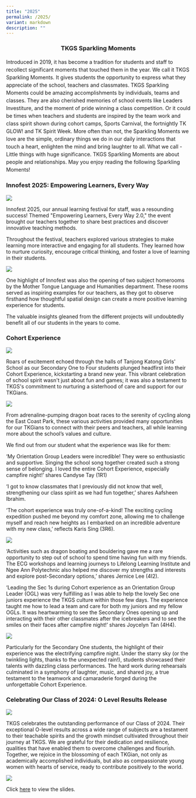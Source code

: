 ```yaml
---
title: "2025"
permalink: /2025/
variant: markdown
description: ""
---
```

<center>
  <h3><strong>TKGS Sparkling Moments</strong></h3>
</center>
  <p style="line-height: 1.5;">
    Introduced in 2019, it has become a tradition for students and staff to recollect significant moments 
    that touched them in the year. We call it TKGS Sparkling Moments. It gives students the opportunity 
    to express what they appreciate of the school, teachers and classmates. TKGS Sparkling Moments 
    could be amazing accomplishments by individuals, teams and classes. They are also cherished memories of school events like Leaders Investiture, and the moment of pride winning a class competition. 
    Or it could be times when teachers and students are inspired by the team work and class spirit 
    shown during cohort camps, Sports Carnival, the fortnightly TK GLOW! and TK Spirit Week. 
    More often than not, the Sparkling Moments we love are the simple, ordinary things we do in our 
    daily interactions that touch a heart, enlighten the mind and bring laughter to all. What we call - 
    Little things with huge significance. TKGS Sparkling Moments are about people and relationships. 
    May you enjoy reading the following Sparkling Moments!
  </p>
	
	
<h3><strong>Innofest 2025: Empowering Learners, Every Way</strong></h3>
<img src="/images/Sparkling_Moment/2025/Inno24_Hero.png">
<p>Innofest 2025, our annual learning festival for staff, was a resounding success! Themed "Empowering Learners, Every Way 2.0," the event brought our teachers together to share best practices and discover innovative teaching methods.</p>

<p>Throughout the festival, teachers explored various strategies to make learning more interactive and engaging for all students. They learned how to nurture curiosity, encourage critical thinking, and foster a love of learning in their students.</p>
<img src="/images/Sparkling_Moment/2025/Inno24_1.png">
<p>One highlight of Innofest was also the opening of two subject homerooms by the Mother Tongue Language and Humanities department. These rooms served as inspiring examples for our teachers, as they got to observe firsthand how thoughtful spatial design can create a more positive learning experience for students. </p>

<p>The valuable insights gleaned from the different projects will undoubtedly benefit all of our students in the years to come.</p>


<h3><strong>Cohort Experience</strong></h3>
<img src="/images/Sparkling_Moment/2025/CC_Hero.png">
<p>Roars of excitement echoed through the halls of Tanjong Katong Girls' School as our Secondary One to Four students plunged headfirst into their Cohort Experience, kickstarting a brand new year. This vibrant celebration of school spirit wasn't just about fun and games; it was also a testament to TKGS's commitment to nurturing a sisterhood of care and support for our TKGians.</p>

<img src="/images/Sparkling_Moment/2025/CC_1.png">

<p>From adrenaline-pumping dragon boat races to the serenity of cycling along the East Coast Park, these various activities provided many opportunities for our TKGians to connect with their peers and teachers, all while learning more about the school’s values and culture.</p>

<p>We find out from our student what the experience was like for them:</p>

<p>‘My Orientation Group Leaders were incredible! They were so enthusiastic and supportive. Singing the school song together created such a strong sense of belonging. I loved the entire Cohort Experience, especially campfire night!’ shares Candyse Tay (1R1)</p>

<p>‘I got to know classmates that I previously did not know that well, strengthening our class spirit as we had fun together,’ shares Aafsheen Ibrahim. </p>

<p>‘The cohort experience was truly one-of-a-kind! The exciting cycling expedition pushed me beyond my comfort zone, allowing me to challenge myself and reach new heights as I embarked on an incredible adventure with my new class,’ reflects Karis Sing (3R6).</p>

<img src="/images/Sparkling_Moment/2025/CC_2.png">

<p>‘Activities such as dragon boating and bouldering gave me a rare opportunity to step out of school to spend time having fun with my friends. The ECG workshops and learning journeys to Lifelong Learning Institute and Ngee Ann Polytechnic also helped me discover my strengths and interests and explore post-Secondary options,’ shares Jernice Lee (4I2). </p>

<p>‘Leading the Sec 1s during Cohort experience as an Orientation Group Leader (OGL) was very fulfilling as I was able to help the lovely Sec one juniors experience the TKGS culture within those few days. The experience taught me how to lead a team and care for both my juniors and my fellow OGLs. It was heartwarming to see the Secondary Ones opening up and interacting with their other classmates after the icebreakers and to see the smiles on their faces after campfire night!’ shares Joycelyn Tan (4H4). </p>

<img src="/images/Sparkling_Moment/2025/CC_3.png">

<p>Particularly for the Secondary One students, the highlight of their experience was the electrifying campfire night. Under the starry sky (or the twinkling lights, thanks to the unexpected rain!), students showcased their talents with dazzling class performances. The hard work during rehearsals culminated in a symphony of laughter, music, and shared joy, a true testament to the teamwork and camaraderie forged during the unforgettable Cohort Experience.</p>


<h3><strong>Celebrating Our Class of 2024: O Level Results Release</strong></h3>
<img src="/images/Sparkling_Moment/2025/OL24_Hero.png">
<p>TKGS celebrates the outstanding performance of our Class of 2024. Their exceptional O-level results across a wide range of subjects are a testament to their teachable spirits and the growth mindset cultivated throughout their journey at TKGS. We are grateful for their dedication and resilience, qualities that have enabled them to overcome challenges and flourish. Together, we rejoice in the blossoming of each TKGian, not only as academically accomplished individuals, but also as compassionate young women with hearts of service, ready to contribute positively to the world.</p>
<img src="/images/Sparkling_Moment/2025/OL24_1.png">
<p>Click <a href="https://drive.google.com/file/d/10pxbWdtIJFKsfE2oS3SZuDmADYK0QI75/view?usp=sharing" target="_blank" rel="noopener"> here</a> to view the slides. </p>